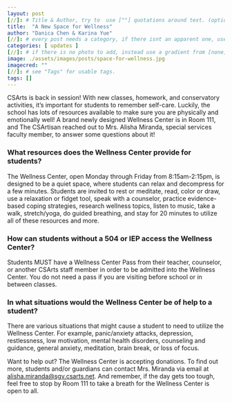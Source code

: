 ```yaml
---
layout: post
[//]: # Title & Author, try to  use [""] quotations around text. (optional, just formality).
title:  "A New Space for Wellness"
author: "Danica Chen & Karina Yue"
[//]: # every post needs a category, if there isnt an apparent one, use [misc].
categories: [ updates ]
[//]: # if there is no photo to add, instead use a gradient from [none] folder by picking a number from 1-10. (all gradients are .jpg)
image: ./assets/images/posts/space-for-wellness.jpg
imagecred: ""
[//]: # see "Tags" for usable tags.
tags: []
---
```

CSArts is back in session! With new classes, homework, and conservatory activities, it’s important for students to remember self-care.  Luckily, the school has lots of resources available to make sure you are physically and emotionally well! A brand newly designed Wellness Center is in Room 111, and The CSArtisan reached out to Mrs. Alisha Miranda, special services faculty member, to answer some questions about it!

### What resources does the Wellness Center provide for students?

The Wellness Center, open Monday through Friday from 8:15am-2:15pm, is designed to be a quiet space, where students can relax and decompress for a few minutes. Students are invited to rest or meditate, read, color or draw, use a relaxation or fidget tool, speak with a counselor, practice evidence-based coping strategies, research wellness topics, listen to music, take a walk, stretch/yoga, do guided breathing, and stay for 20 minutes to utilize all of these resources and more.

### How can students without a 504 or IEP access the Wellness Center?

Students MUST have a Wellness Center Pass from their teacher, counselor, or another CSArts staff member in order to be admitted into the Wellness Center. You do not need a pass if you are visiting before school or in between classes. 

### In what situations would the Wellness Center be of help to a student?

There are various situations that might cause a student to need to utilize the Wellness Center.  For example, panic/anxiety attacks, depression, restlessness, low motivation, mental health disorders, counseling and guidance, general anxiety, meditation, brain break, or loss of focus.

Want to help out? The Wellness Center is accepting donations. To find out more, students and/or guardians can contact Mrs. Miranda via email at alisha.miranda@sgv.csarts.net. And remember, if the day gets too tough, feel free to stop by Room 111 to take a breath for the Wellness Center is open to all.